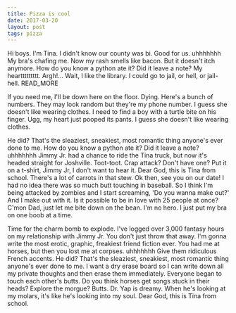 ```yaml
---
title: Pizza is cool
date: 2017-03-20
layout: post
tags: pizza
---
```


Hi boys. I'm Tina. I didn't know our county was bi. Good for us. uhhhhhhh My
bra's chafing me. Now my rash smells like bacon. But it doesn't itch anymore.
How do you know a python ate it? Did it leave a note? My hearttttttttt. Argh!...
Wait, I like the library. I could go to jail, or hell, or jail-hell. READ_MORE

If you need me, I'll be down here on the floor. Dying. Here's a bunch of
numbers. They may look random but they're my phone number. I guess she doesn't
like wearing clothes. I need to find a boy with a turtle bite on his finger.
Ugg, my heart just pooped its pants. I guess she doesn't like wearing clothes.

He did? That's the sleaziest, sneakiest, most romantic thing anyone's ever done
to me. How do you know a python ate it? Did it leave a note? uhhhhhhh Jimmy Jr.
had a chance to ride the Tina truck, but now it's headed straight for Joshville.
Toot-toot. Crap attack? Don't have one? Put it on a t-shirt, Jimmy Jr, I don't
want to hear it. Dear God, this is Tina from school. There's a lot of carrots in
that stew. Ok then, see you on our date! I had no idea there was so much butt
touching in baseball. So I think I'm being attacked by zombies and I start
screaming, 'Do you wanna make out?' And I make out with it. Is it possible to be
in love with 25 people at once? C'mon Dad, just let me bite down on the bean.
I'm no hero. I just put my bra on one boob at a time.

Time for the charm bomb to explode. I've logged over 3,000 fantasy hours on my
relationship with Jimmy Jr. You don't just throw that away. I'm gonna write the
most erotic, graphic, freakiest friend fiction ever. You had me at horses, but
then you lost me at corpses. uhhhhhhh Give them ridiculous French accents. He
did? That's the sleaziest, sneakiest, most romantic thing anyone's ever done to
me. I want a dry erase board so I can write down all my private thoughts and
then erase them immediately. Everyone began to touch each other's butts. Do you
think horses get songs stuck in their heads? Explore the morgue? Butts. Dr. Yap
is dreamy. When he's looking at my molars, it's like he's looking into my soul.
Dear God, this is Tina from school.

